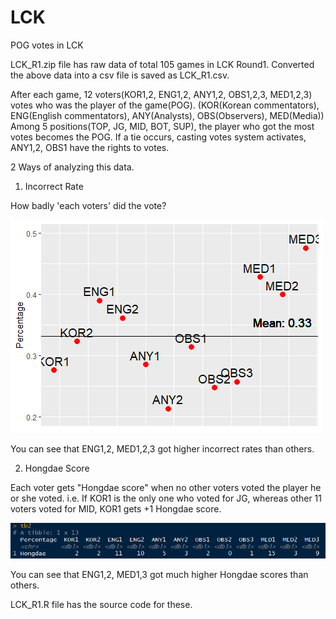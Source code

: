 # LCK
POG votes in LCK

LCK_R1.zip file has raw data of total 105 games in LCK Round1.
Converted the above data into a csv file is saved as LCK_R1.csv.

After each game, 12 voters(KOR1,2, ENG1,2, ANY1,2, OBS1,2,3, MED1,2,3) votes who was the player of the game(POG).
(KOR(Korean commentators), ENG(English commentators), ANY(Analysts), OBS(Observers), MED(Media))
Among 5 positions(TOP, JG, MID, BOT, SUP), the player who got the most votes becomes the POG.
If a tie occurs, casting votes system activates, ANY1,2, OBS1 have the rights to votes.

2 Ways of analyzing this data.

1. Incorrect Rate

How badly 'each voters' did the vote?

![graph](./images/ppt4.png)

You can see that ENG1,2, MED1,2,3 got higher incorrect rates than others.

2. Hongdae Score

Each voter gets "Hongdae score" when no other voters voted the player he or she voted.
i.e. If KOR1 is the only one who voted for JG, whereas other 11 voters voted for MID, KOR1 gets +1 Hongdae score.

![table](./images/ppt6.png)

You can see that ENG1,2, MED1,3 got much higher Hongdae scores than others.

LCK_R1.R file has the source code for these.
